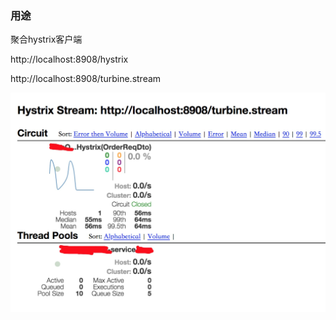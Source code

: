 ### 用途

聚合hystrix客户端

http://localhost:8908/hystrix

http://localhost:8908/turbine.stream

![集群监控图片](../doc/turbine.png)